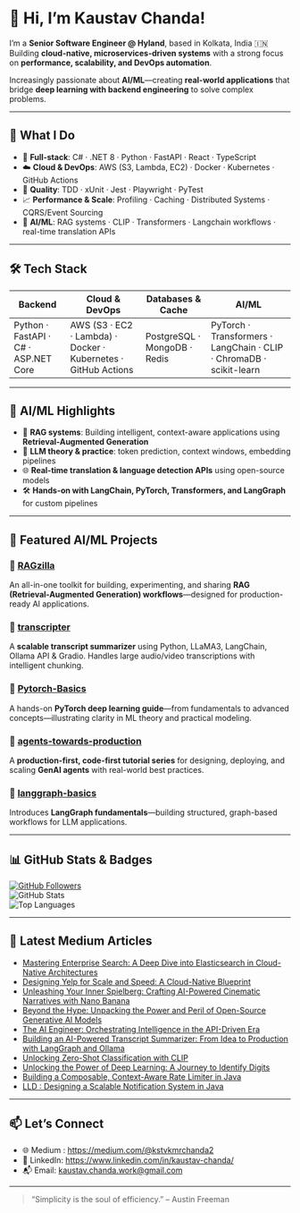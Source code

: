 # 👋 Hi, I’m Kaustav Chanda!  

I’m a **Senior Software Engineer @ Hyland**, based in Kolkata, India 🇮🇳  
Building **cloud-native, microservices-driven systems** with a strong focus on **performance, scalability, and DevOps automation**.  

Increasingly passionate about **AI/ML**—creating **real-world applications** that bridge **deep learning with backend engineering** to solve complex problems.  

---

## 💼 What I Do  

- 🔧 **Full-stack**: C# · .NET 8 · Python · FastAPI · React · TypeScript  
- ☁️ **Cloud & DevOps**: AWS (S3, Lambda, EC2) · Docker · Kubernetes · GitHub Actions  
- 🧪 **Quality**: TDD · xUnit · Jest · Playwright · PyTest  
- 📈 **Performance & Scale**: Profiling · Caching · Distributed Systems · CQRS/Event Sourcing  
- 🤖 **AI/ML**: RAG systems · CLIP · Transformers · Langchain workflows · real-time translation APIs  

---

## 🛠️ Tech Stack  

| Backend                            | Cloud & DevOps              | Databases & Cache           | AI/ML  
|------------------------------------|-----------------------------|-----------------------------|-----------------------------|  
| Python · FastAPI · C# · ASP.NET Core  | AWS (S3 · EC2 · Lambda) · Docker · Kubernetes · GitHub Actions | PostgreSQL · MongoDB · Redis  | PyTorch · Transformers · LangChain · CLIP · ChromaDB · scikit-learn  

---

## 🧠 AI/ML Highlights  
- 🤖 **RAG systems**: Building intelligent, context-aware applications using **Retrieval-Augmented Generation**
- 🧠 **LLM theory & practice**: token prediction, context windows, embedding pipelines  
- 🌐 **Real-time translation & language detection APIs** using open-source models  
- 🛠️ **Hands-on with LangChain, PyTorch, Transformers, and LangGraph** for custom pipelines  

---

## 📌 Featured AI/ML Projects  

### 🔹 [RAGzilla](https://github.com/kstv364/RAGzilla)  
An all-in-one toolkit for building, experimenting, and sharing **RAG (Retrieval-Augmented Generation) workflows**—designed for production-ready AI applications.  

### 🔹 [transcripter](https://github.com/kstv364/transcripter)  
A **scalable transcript summarizer** using Python, LLaMA3, LangChain, Ollama API & Gradio. Handles large audio/video transcriptions with intelligent chunking.  

### 🔹 [Pytorch-Basics](https://github.com/kstv364/Pytorch-Basics)  
A hands-on **PyTorch deep learning guide**—from fundamentals to advanced concepts—illustrating clarity in ML theory and practical modeling.  

### 🔹 [agents-towards-production](https://github.com/kstv364/agents-towards-production)  
A **production-first, code-first tutorial series** for designing, deploying, and scaling **GenAI agents** with real-world best practices.  

### 🔹 [langgraph-basics](https://github.com/kstv364/langgraph-basics)  
Introduces **LangGraph fundamentals**—building structured, graph-based workflows for LLM applications.  

---

## 📊 GitHub Stats & Badges  

[![GitHub Followers](https://img.shields.io/github/followers/kstv364?label=Followers&style=social)](https://github.com/kstv364?tab=followers)  
![GitHub Stats](https://github-readme-stats.vercel.app/api?username=kstv364&show_icons=true&count_private=true&theme=radical)  
![Top Languages](https://github-readme-stats.vercel.app/api/top-langs/?username=kstv364&layout=compact&theme=radical)  

---

## 📝 Latest Medium Articles
  
<!--START_SECTION:medium-->
- [Mastering Enterprise Search: A Deep Dive into Elasticsearch in Cloud-Native Architectures](https://medium.com/@kstvkmrchanda2/mastering-enterprise-search-a-deep-dive-into-elasticsearch-in-cloud-native-architectures-431cd43f607c?source=rss-58d70665f776------2)
- [Designing Yelp for Scale and Speed: A Cloud-Native Blueprint](https://medium.com/@kstvkmrchanda2/designing-yelp-for-scale-and-speed-a-cloud-native-blueprint-c29449407ab1?source=rss-58d70665f776------2)
- [Unleashing Your Inner Spielberg: Crafting AI-Powered Cinematic Narratives with Nano Banana](https://medium.com/@kstvkmrchanda2/unleashing-your-inner-spielberg-crafting-ai-powered-cinematic-narratives-with-nano-banana-94cc6202c6a9?source=rss-58d70665f776------2)
- [Beyond the Hype: Unpacking the Power and Peril of Open-Source Generative AI Models](https://medium.com/@kstvkmrchanda2/beyond-the-hype-unpacking-the-power-and-peril-of-open-source-generative-ai-models-c2bc43d7d7cd?source=rss-58d70665f776------2)
- [The AI Engineer: Orchestrating Intelligence in the API-Driven Era](https://medium.com/@kstvkmrchanda2/the-ai-engineer-orchestrating-intelligence-in-the-api-driven-era-cac8c60fe417?source=rss-58d70665f776------2)
- [Building an AI-Powered Transcript Summarizer: From Idea to Production with LangGraph and Ollama](https://medium.com/@kstvkmrchanda2/building-an-ai-powered-transcript-summarizer-from-idea-to-production-with-langgraph-and-ollama-d7440bc1aab4?source=rss-58d70665f776------2)
- [Unlocking Zero-Shot Classification with CLIP](https://medium.com/@kstvkmrchanda2/unlocking-zero-shot-classification-with-clip-1ef4e79526c6?source=rss-58d70665f776------2)
- [Unlocking the Power of Deep Learning: A Journey to Identify Digits](https://medium.com/@kstvkmrchanda2/unlocking-the-power-of-deep-learning-a-journey-to-identify-digits-50b628f1c139?source=rss-58d70665f776------2)
- [Building a Composable, Context-Aware Rate Limiter in Java](https://medium.com/@kstvkmrchanda2/building-a-composable-context-aware-rate-limiter-in-java-681ed97cabed?source=rss-58d70665f776------2)
- [LLD : Designing a Scalable Notification System in Java](https://medium.com/@kstvkmrchanda2/lld-designing-a-scalable-notification-system-in-java-97aa89f5f561?source=rss-58d70665f776------2)
<!--END_SECTION:medium-->

---

## 📫 Let’s Connect

- 🌐 Medium : https://medium.com/@kstvkmrchanda2  
- 💼 LinkedIn: https://www.linkedin.com/in/kaustav-chanda/  
- 📬 Email: kaustav.chanda.work@gmail.com  

---

> “Simplicity is the soul of efficiency.” – Austin Freeman

